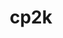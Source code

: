 ---
title: "cp2k"
layout: cache
categories: [package, develop]
meta: {"versions": ["2024.1"], "compilers": ["gcc@=11.4.0", "gcc@=9.4.0"], "oss": ["ubuntu20.04", "ubuntu22.04"], "platforms": ["linux"], "targets": ["neoverse_v1", "neoverse_v2", "ppc64le", "x86_64_v3"], "stacks": ["e4s", "e4s-neoverse-v2", "e4s-neoverse_v1", "e4s-power", "root"], "num_specs": 68, "num_specs_by_stack": {"e4s-power": 12, "root": 68, "e4s-neoverse_v1": 18, "e4s-neoverse-v2": 20, "e4s": 18}}
spec_details: [{"hash": "x25gwqzlqgbftnpxe52fhfbqefbsuhad", "compiler": "gcc@=9.4.0", "versions": ["2024.1"], "os": "ubuntu20.04", "platform": "linux", "target": "ppc64le", "variants": ["build_system=cmake", "build_type=Release", "~cosma", "~cuda", "~dlaf", "~elpa", "~enable_regtests", "generator=make", "~ipo", "+libint", "~libvori", "+libxc", "lmax=5", "+mpi", "~mpi_f08", "+openmp", "patches=10f79df", "~pexsi", "~plumed", "~pytorch", "~quip", "~rocm", "~sirius", "smm=libsmm", "~spglib", "~spla"], "stacks": ["e4s-power", "root"], "size": "-", "tarball": "https://binaries.spack.io/develop/build_cache/linux-ubuntu20.04-ppc64le/gcc-9.4.0/cp2k-2024.1/linux-ubuntu20.04-ppc64le-gcc-9.4.0-cp2k-2024.1-x25gwqzlqgbftnpxe52fhfbqefbsuhad.spack"}, {"hash": "zlavm4lkxnx6idw6jqzn754yzrayxz67", "compiler": "gcc@=9.4.0", "versions": ["2024.1"], "os": "ubuntu20.04", "platform": "linux", "target": "ppc64le", "variants": ["build_system=cmake", "build_type=Release", "~cosma", "~cuda", "~dlaf", "~elpa", "~enable_regtests", "generator=make", "~ipo", "+libint", "~libvori", "+libxc", "lmax=5", "+mpi", "~mpi_f08", "+openmp", "patches=10f79df", "~pexsi", "~plumed", "~pytorch", "~quip", "~rocm", "~sirius", "smm=libsmm", "~spglib", "~spla"], "stacks": ["e4s-power", "root"], "size": "-", "tarball": "https://binaries.spack.io/develop/build_cache/linux-ubuntu20.04-ppc64le/gcc-9.4.0/cp2k-2024.1/linux-ubuntu20.04-ppc64le-gcc-9.4.0-cp2k-2024.1-zlavm4lkxnx6idw6jqzn754yzrayxz67.spack"}, {"hash": "ytslx5xdwyxlszqonjrqhut2ppgkl3kq", "compiler": "gcc@=9.4.0", "versions": ["2024.1"], "os": "ubuntu20.04", "platform": "linux", "target": "ppc64le", "variants": ["build_system=cmake", "build_type=Release", "~cosma", "~cuda", "~dlaf", "~elpa", "~enable_regtests", "generator=make", "~ipo", "+libint", "~libvori", "+libxc", "lmax=5", "+mpi", "~mpi_f08", "+openmp", "patches=10f79df", "~pexsi", "~plumed", "~pytorch", "~quip", "~rocm", "~sirius", "smm=libsmm", "~spglib", "~spla"], "stacks": ["e4s-power", "root"], "size": "-", "tarball": "https://binaries.spack.io/develop/build_cache/linux-ubuntu20.04-ppc64le/gcc-9.4.0/cp2k-2024.1/linux-ubuntu20.04-ppc64le-gcc-9.4.0-cp2k-2024.1-ytslx5xdwyxlszqonjrqhut2ppgkl3kq.spack"}, {"hash": "mbx5xvrktpbhos46pgdbnro6tpvclt3h", "compiler": "gcc@=9.4.0", "versions": ["2024.1"], "os": "ubuntu20.04", "platform": "linux", "target": "ppc64le", "variants": ["build_system=cmake", "build_type=Release", "~cosma", "~cuda", "~dlaf", "~elpa", "~enable_regtests", "generator=make", "~ipo", "+libint", "~libvori", "+libxc", "lmax=5", "+mpi", "~mpi_f08", "+openmp", "patches=10f79df", "~pexsi", "~plumed", "~pytorch", "~quip", "~rocm", "~sirius", "smm=libsmm", "~spglib", "~spla"], "stacks": ["e4s-power", "root"], "size": "-", "tarball": "https://binaries.spack.io/develop/build_cache/linux-ubuntu20.04-ppc64le/gcc-9.4.0/cp2k-2024.1/linux-ubuntu20.04-ppc64le-gcc-9.4.0-cp2k-2024.1-mbx5xvrktpbhos46pgdbnro6tpvclt3h.spack"}, {"hash": "2knceexvgeepzwar7fakrq5zwd5jpcqv", "compiler": "gcc@=9.4.0", "versions": ["2024.1"], "os": "ubuntu20.04", "platform": "linux", "target": "ppc64le", "variants": ["build_system=cmake", "build_type=Release", "~cosma", "~cuda", "~dlaf", "~elpa", "~enable_regtests", "generator=make", "~ipo", "+libint", "~libvori", "+libxc", "lmax=5", "+mpi", "~mpi_f08", "+openmp", "patches=10f79df", "~pexsi", "~plumed", "~pytorch", "~quip", "~rocm", "~sirius", "smm=blas", "~spglib", "~spla"], "stacks": ["e4s-power", "root"], "size": "-", "tarball": "https://binaries.spack.io/develop/build_cache/linux-ubuntu20.04-ppc64le/gcc-9.4.0/cp2k-2024.1/linux-ubuntu20.04-ppc64le-gcc-9.4.0-cp2k-2024.1-2knceexvgeepzwar7fakrq5zwd5jpcqv.spack"}, {"hash": "ohmm5ahtzm5pmrmdaohyxc2tpzcuszxj", "compiler": "gcc@=9.4.0", "versions": ["2024.1"], "os": "ubuntu20.04", "platform": "linux", "target": "ppc64le", "variants": ["build_system=cmake", "build_type=Release", "~cosma", "~cuda", "~dlaf", "~elpa", "~enable_regtests", "generator=make", "~ipo", "+libint", "~libvori", "+libxc", "lmax=5", "+mpi", "~mpi_f08", "+openmp", "patches=10f79df", "~pexsi", "~plumed", "~pytorch", "~quip", "~rocm", "~sirius", "smm=libsmm", "~spglib", "~spla"], "stacks": ["e4s-power", "root"], "size": "-", "tarball": "https://binaries.spack.io/develop/build_cache/linux-ubuntu20.04-ppc64le/gcc-9.4.0/cp2k-2024.1/linux-ubuntu20.04-ppc64le-gcc-9.4.0-cp2k-2024.1-ohmm5ahtzm5pmrmdaohyxc2tpzcuszxj.spack"}, {"hash": "wol4g7tamba2va42wvomolja4nhubhca", "compiler": "gcc@=9.4.0", "versions": ["2024.1"], "os": "ubuntu20.04", "platform": "linux", "target": "ppc64le", "variants": ["build_system=cmake", "build_type=Release", "~cosma", "~cuda", "~dlaf", "~elpa", "~enable_regtests", "generator=make", "~ipo", "+libint", "~libvori", "+libxc", "lmax=5", "+mpi", "~mpi_f08", "+openmp", "patches=10f79df", "~pexsi", "~plumed", "~pytorch", "~quip", "~rocm", "~sirius", "smm=libsmm", "~spglib", "~spla"], "stacks": ["e4s-power", "root"], "size": "-", "tarball": "https://binaries.spack.io/develop/build_cache/linux-ubuntu20.04-ppc64le/gcc-9.4.0/cp2k-2024.1/linux-ubuntu20.04-ppc64le-gcc-9.4.0-cp2k-2024.1-wol4g7tamba2va42wvomolja4nhubhca.spack"}, {"hash": "k2ci67axjnjmv23garngz6v2iggv4u5w", "compiler": "gcc@=9.4.0", "versions": ["2024.1"], "os": "ubuntu20.04", "platform": "linux", "target": "ppc64le", "variants": ["build_system=cmake", "build_type=Release", "~cosma", "~cuda", "~dlaf", "~elpa", "~enable_regtests", "generator=make", "~ipo", "+libint", "~libvori", "+libxc", "lmax=5", "+mpi", "~mpi_f08", "+openmp", "patches=10f79df", "~pexsi", "~plumed", "~pytorch", "~quip", "~rocm", "~sirius", "smm=libsmm", "~spglib", "~spla"], "stacks": ["e4s-power", "root"], "size": "-", "tarball": "https://binaries.spack.io/develop/build_cache/linux-ubuntu20.04-ppc64le/gcc-9.4.0/cp2k-2024.1/linux-ubuntu20.04-ppc64le-gcc-9.4.0-cp2k-2024.1-k2ci67axjnjmv23garngz6v2iggv4u5w.spack"}, {"hash": "iysspdeh46z622ihhgc56sc3ci3dow4r", "compiler": "gcc@=9.4.0", "versions": ["2024.1"], "os": "ubuntu20.04", "platform": "linux", "target": "ppc64le", "variants": ["build_system=cmake", "build_type=Release", "~cosma", "~cuda", "~dlaf", "~elpa", "~enable_regtests", "generator=make", "~ipo", "+libint", "~libvori", "+libxc", "lmax=5", "+mpi", "~mpi_f08", "+openmp", "patches=10f79df", "~pexsi", "~plumed", "~pytorch", "~quip", "~rocm", "~sirius", "smm=blas", "~spglib", "~spla"], "stacks": ["e4s-power", "root"], "size": "-", "tarball": "https://binaries.spack.io/develop/build_cache/linux-ubuntu20.04-ppc64le/gcc-9.4.0/cp2k-2024.1/linux-ubuntu20.04-ppc64le-gcc-9.4.0-cp2k-2024.1-iysspdeh46z622ihhgc56sc3ci3dow4r.spack"}, {"hash": "n2xdasapizssq3s52qhxikiguak7yf2y", "compiler": "gcc@=9.4.0", "versions": ["2024.1"], "os": "ubuntu20.04", "platform": "linux", "target": "ppc64le", "variants": ["build_system=cmake", "build_type=Release", "~cosma", "~cuda", "~dlaf", "~elpa", "~enable_regtests", "generator=make", "~ipo", "+libint", "~libvori", "+libxc", "lmax=5", "+mpi", "~mpi_f08", "+openmp", "patches=10f79df", "~pexsi", "~plumed", "~pytorch", "~quip", "~rocm", "~sirius", "smm=libsmm", "~spglib", "~spla"], "stacks": ["e4s-power", "root"], "size": "-", "tarball": "https://binaries.spack.io/develop/build_cache/linux-ubuntu20.04-ppc64le/gcc-9.4.0/cp2k-2024.1/linux-ubuntu20.04-ppc64le-gcc-9.4.0-cp2k-2024.1-n2xdasapizssq3s52qhxikiguak7yf2y.spack"}, {"hash": "srf7ixm7uzxr3qbmawrz3qgz6jpoip5b", "compiler": "gcc@=9.4.0", "versions": ["2024.1"], "os": "ubuntu20.04", "platform": "linux", "target": "ppc64le", "variants": ["build_system=cmake", "build_type=Release", "~cosma", "~cuda", "~dlaf", "~elpa", "~enable_regtests", "generator=make", "~ipo", "+libint", "~libvori", "+libxc", "lmax=5", "+mpi", "~mpi_f08", "+openmp", "patches=10f79df", "~pexsi", "~plumed", "~pytorch", "~quip", "~rocm", "~sirius", "smm=blas", "~spglib", "~spla"], "stacks": ["e4s-power", "root"], "size": "-", "tarball": "https://binaries.spack.io/develop/build_cache/linux-ubuntu20.04-ppc64le/gcc-9.4.0/cp2k-2024.1/linux-ubuntu20.04-ppc64le-gcc-9.4.0-cp2k-2024.1-srf7ixm7uzxr3qbmawrz3qgz6jpoip5b.spack"}, {"hash": "v7w75vleks4mutdp37ywakzcueskjbe7", "compiler": "gcc@=9.4.0", "versions": ["2024.1"], "os": "ubuntu20.04", "platform": "linux", "target": "ppc64le", "variants": ["build_system=cmake", "build_type=Release", "~cosma", "~cuda", "~dlaf", "~elpa", "~enable_regtests", "generator=make", "~ipo", "+libint", "~libvori", "+libxc", "lmax=5", "+mpi", "~mpi_f08", "+openmp", "patches=10f79df", "~pexsi", "~plumed", "~pytorch", "~quip", "~rocm", "~sirius", "smm=libsmm", "~spglib", "~spla"], "stacks": ["e4s-power", "root"], "size": "-", "tarball": "https://binaries.spack.io/develop/build_cache/linux-ubuntu20.04-ppc64le/gcc-9.4.0/cp2k-2024.1/linux-ubuntu20.04-ppc64le-gcc-9.4.0-cp2k-2024.1-v7w75vleks4mutdp37ywakzcueskjbe7.spack"}, {"hash": "mvovswg5s2ce4va5lkcgohf2qmsyutwi", "compiler": "gcc@=11.4.0", "versions": ["2024.1"], "os": "ubuntu22.04", "platform": "linux", "target": "neoverse_v1", "variants": ["build_system=cmake", "build_type=Release", "~cosma", "~cuda", "+dlaf", "~elpa", "~enable_regtests", "generator=make", "~ipo", "+libint", "~libvori", "+libxc", "lmax=5", "+mpi", "~mpi_f08", "+openmp", "patches=10f79df", "~pexsi", "~plumed", "~pytorch", "~quip", "~rocm", "~sirius", "smm=libsmm", "~spglib", "~spla"], "stacks": ["root", "e4s-neoverse_v1"], "size": "-", "tarball": "https://binaries.spack.io/develop/build_cache/linux-ubuntu22.04-neoverse_v1/gcc-11.4.0/cp2k-2024.1/linux-ubuntu22.04-neoverse_v1-gcc-11.4.0-cp2k-2024.1-mvovswg5s2ce4va5lkcgohf2qmsyutwi.spack"}, {"hash": "khc3lpddoxaapfjb2gykonri4xq7vipx", "compiler": "gcc@=11.4.0", "versions": ["2024.1"], "os": "ubuntu22.04", "platform": "linux", "target": "neoverse_v1", "variants": ["build_system=cmake", "build_type=Release", "~cosma", "~cuda", "+dlaf", "~elpa", "~enable_regtests", "generator=make", "~ipo", "+libint", "~libvori", "+libxc", "lmax=5", "+mpi", "~mpi_f08", "+openmp", "patches=10f79df", "~pexsi", "~plumed", "~pytorch", "~quip", "~rocm", "~sirius", "smm=libsmm", "~spglib", "~spla"], "stacks": ["root", "e4s-neoverse_v1"], "size": "-", "tarball": "https://binaries.spack.io/develop/build_cache/linux-ubuntu22.04-neoverse_v1/gcc-11.4.0/cp2k-2024.1/linux-ubuntu22.04-neoverse_v1-gcc-11.4.0-cp2k-2024.1-khc3lpddoxaapfjb2gykonri4xq7vipx.spack"}, {"hash": "fp5g4ihiwzlqjhvefeavc3rcmiftwbpg", "compiler": "gcc@=11.4.0", "versions": ["2024.1"], "os": "ubuntu22.04", "platform": "linux", "target": "neoverse_v1", "variants": ["build_system=cmake", "build_type=Release", "~cosma", "~cuda", "+dlaf", "~elpa", "~enable_regtests", "generator=make", "~ipo", "+libint", "~libvori", "+libxc", "lmax=5", "+mpi", "~mpi_f08", "+openmp", "patches=10f79df", "~pexsi", "~plumed", "~pytorch", "~quip", "~rocm", "~sirius", "smm=libsmm", "~spglib", "~spla"], "stacks": ["root", "e4s-neoverse_v1"], "size": "-", "tarball": "https://binaries.spack.io/develop/build_cache/linux-ubuntu22.04-neoverse_v1/gcc-11.4.0/cp2k-2024.1/linux-ubuntu22.04-neoverse_v1-gcc-11.4.0-cp2k-2024.1-fp5g4ihiwzlqjhvefeavc3rcmiftwbpg.spack"}, {"hash": "cqer6ahlljoug3gahporhbidp3mtpn7e", "compiler": "gcc@=11.4.0", "versions": ["2024.1"], "os": "ubuntu22.04", "platform": "linux", "target": "neoverse_v1", "variants": ["build_system=cmake", "build_type=Release", "~cosma", "~cuda", "~dlaf", "~elpa", "~enable_regtests", "generator=make", "~ipo", "+libint", "~libvori", "+libxc", "lmax=5", "+mpi", "~mpi_f08", "+openmp", "patches=10f79df", "~pexsi", "~plumed", "~pytorch", "~quip", "~rocm", "~sirius", "smm=libsmm", "~spglib", "~spla"], "stacks": ["root", "e4s-neoverse_v1"], "size": "-", "tarball": "https://binaries.spack.io/develop/build_cache/linux-ubuntu22.04-neoverse_v1/gcc-11.4.0/cp2k-2024.1/linux-ubuntu22.04-neoverse_v1-gcc-11.4.0-cp2k-2024.1-cqer6ahlljoug3gahporhbidp3mtpn7e.spack"}, {"hash": "uabz62o5tg7aucv6bsqayppalv2rs5rt", "compiler": "gcc@=11.4.0", "versions": ["2024.1"], "os": "ubuntu22.04", "platform": "linux", "target": "neoverse_v1", "variants": ["build_system=cmake", "build_type=Release", "~cosma", "~cuda", "+dlaf", "~elpa", "~enable_regtests", "generator=make", "~ipo", "+libint", "~libvori", "+libxc", "lmax=5", "+mpi", "~mpi_f08", "+openmp", "patches=10f79df", "~pexsi", "~plumed", "~pytorch", "~quip", "~rocm", "~sirius", "smm=libsmm", "~spglib", "~spla"], "stacks": ["root", "e4s-neoverse_v1"], "size": "-", "tarball": "https://binaries.spack.io/develop/build_cache/linux-ubuntu22.04-neoverse_v1/gcc-11.4.0/cp2k-2024.1/linux-ubuntu22.04-neoverse_v1-gcc-11.4.0-cp2k-2024.1-uabz62o5tg7aucv6bsqayppalv2rs5rt.spack"}, {"hash": "256l7aq5j2iqb3uqmbedoyh3uecymruu", "compiler": "gcc@=11.4.0", "versions": ["2024.1"], "os": "ubuntu22.04", "platform": "linux", "target": "neoverse_v1", "variants": ["build_system=cmake", "build_type=Release", "~cosma", "~cuda", "+dlaf", "~elpa", "~enable_regtests", "generator=make", "~ipo", "+libint", "~libvori", "+libxc", "lmax=5", "+mpi", "~mpi_f08", "+openmp", "patches=10f79df", "~pexsi", "~plumed", "~pytorch", "~quip", "~rocm", "~sirius", "smm=libsmm", "~spglib", "~spla"], "stacks": ["root", "e4s-neoverse_v1"], "size": "-", "tarball": "https://binaries.spack.io/develop/build_cache/linux-ubuntu22.04-neoverse_v1/gcc-11.4.0/cp2k-2024.1/linux-ubuntu22.04-neoverse_v1-gcc-11.4.0-cp2k-2024.1-256l7aq5j2iqb3uqmbedoyh3uecymruu.spack"}, {"hash": "k2mgzt5qi2nuwhzqze6rtb2tw5cwjt37", "compiler": "gcc@=11.4.0", "versions": ["2024.1"], "os": "ubuntu22.04", "platform": "linux", "target": "neoverse_v1", "variants": ["build_system=cmake", "build_type=Release", "~cosma", "~cuda", "~dlaf", "~elpa", "~enable_regtests", "generator=make", "~ipo", "+libint", "~libvori", "+libxc", "lmax=5", "+mpi", "~mpi_f08", "+openmp", "patches=10f79df", "~pexsi", "~plumed", "~pytorch", "~quip", "~rocm", "~sirius", "smm=libsmm", "~spglib", "~spla"], "stacks": ["root", "e4s-neoverse_v1"], "size": "-", "tarball": "https://binaries.spack.io/develop/build_cache/linux-ubuntu22.04-neoverse_v1/gcc-11.4.0/cp2k-2024.1/linux-ubuntu22.04-neoverse_v1-gcc-11.4.0-cp2k-2024.1-k2mgzt5qi2nuwhzqze6rtb2tw5cwjt37.spack"}, {"hash": "wmsfxhrc6b4hjto4dar7qwph3agglinu", "compiler": "gcc@=11.4.0", "versions": ["2024.1"], "os": "ubuntu22.04", "platform": "linux", "target": "neoverse_v1", "variants": ["build_system=cmake", "build_type=Release", "~cosma", "~cuda", "+dlaf", "~elpa", "~enable_regtests", "generator=make", "~ipo", "+libint", "~libvori", "+libxc", "lmax=5", "+mpi", "~mpi_f08", "+openmp", "patches=10f79df", "~pexsi", "~plumed", "~pytorch", "~quip", "~rocm", "~sirius", "smm=libsmm", "~spglib", "~spla"], "stacks": ["root", "e4s-neoverse_v1"], "size": "-", "tarball": "https://binaries.spack.io/develop/build_cache/linux-ubuntu22.04-neoverse_v1/gcc-11.4.0/cp2k-2024.1/linux-ubuntu22.04-neoverse_v1-gcc-11.4.0-cp2k-2024.1-wmsfxhrc6b4hjto4dar7qwph3agglinu.spack"}, {"hash": "5445q5zofrb2kkc67fcsi3iuvx76ypn5", "compiler": "gcc@=11.4.0", "versions": ["2024.1"], "os": "ubuntu22.04", "platform": "linux", "target": "neoverse_v1", "variants": ["build_system=cmake", "build_type=Release", "~cosma", "~cuda", "+dlaf", "~elpa", "~enable_regtests", "generator=make", "~ipo", "+libint", "~libvori", "+libxc", "lmax=5", "+mpi", "~mpi_f08", "+openmp", "patches=10f79df", "~pexsi", "~plumed", "~pytorch", "~quip", "~rocm", "~sirius", "smm=libsmm", "~spglib", "~spla"], "stacks": ["root", "e4s-neoverse_v1"], "size": "-", "tarball": "https://binaries.spack.io/develop/build_cache/linux-ubuntu22.04-neoverse_v1/gcc-11.4.0/cp2k-2024.1/linux-ubuntu22.04-neoverse_v1-gcc-11.4.0-cp2k-2024.1-5445q5zofrb2kkc67fcsi3iuvx76ypn5.spack"}, {"hash": "tjxlck53lna5qe5neqowh4337ywmblxo", "compiler": "gcc@=11.4.0", "versions": ["2024.1"], "os": "ubuntu22.04", "platform": "linux", "target": "neoverse_v1", "variants": ["build_system=cmake", "build_type=Release", "~cosma", "~cuda", "~dlaf", "~elpa", "~enable_regtests", "generator=make", "~ipo", "+libint", "~libvori", "+libxc", "lmax=5", "+mpi", "~mpi_f08", "+openmp", "patches=10f79df", "~pexsi", "~plumed", "~pytorch", "~quip", "~rocm", "~sirius", "smm=libsmm", "~spglib", "~spla"], "stacks": ["root", "e4s-neoverse_v1"], "size": "-", "tarball": "https://binaries.spack.io/develop/build_cache/linux-ubuntu22.04-neoverse_v1/gcc-11.4.0/cp2k-2024.1/linux-ubuntu22.04-neoverse_v1-gcc-11.4.0-cp2k-2024.1-tjxlck53lna5qe5neqowh4337ywmblxo.spack"}, {"hash": "5us2iu5jtu2vq6vnmit2ac6k3j4rf6wy", "compiler": "gcc@=11.4.0", "versions": ["2024.1"], "os": "ubuntu22.04", "platform": "linux", "target": "neoverse_v1", "variants": ["build_system=cmake", "build_type=Release", "~cosma", "~cuda", "~dlaf", "~elpa", "~enable_regtests", "generator=make", "~ipo", "+libint", "~libvori", "+libxc", "lmax=5", "+mpi", "~mpi_f08", "+openmp", "patches=10f79df", "~pexsi", "~plumed", "~pytorch", "~quip", "~rocm", "~sirius", "smm=libsmm", "~spglib", "~spla"], "stacks": ["root", "e4s-neoverse_v1"], "size": "-", "tarball": "https://binaries.spack.io/develop/build_cache/linux-ubuntu22.04-neoverse_v1/gcc-11.4.0/cp2k-2024.1/linux-ubuntu22.04-neoverse_v1-gcc-11.4.0-cp2k-2024.1-5us2iu5jtu2vq6vnmit2ac6k3j4rf6wy.spack"}, {"hash": "ua7vfakvxw3cowenvwqlvg7ywtxw4ojj", "compiler": "gcc@=11.4.0", "versions": ["2024.1"], "os": "ubuntu22.04", "platform": "linux", "target": "neoverse_v1", "variants": ["build_system=cmake", "build_type=Release", "~cosma", "~cuda", "~dlaf", "~elpa", "~enable_regtests", "generator=make", "~ipo", "+libint", "~libvori", "+libxc", "lmax=5", "+mpi", "~mpi_f08", "+openmp", "patches=10f79df", "~pexsi", "~plumed", "~pytorch", "~quip", "~rocm", "~sirius", "smm=libsmm", "~spglib", "~spla"], "stacks": ["root", "e4s-neoverse_v1"], "size": "-", "tarball": "https://binaries.spack.io/develop/build_cache/linux-ubuntu22.04-neoverse_v1/gcc-11.4.0/cp2k-2024.1/linux-ubuntu22.04-neoverse_v1-gcc-11.4.0-cp2k-2024.1-ua7vfakvxw3cowenvwqlvg7ywtxw4ojj.spack"}, {"hash": "b3pafi4lejcq6v5ayyo4o22r3ovtv5p4", "compiler": "gcc@=11.4.0", "versions": ["2024.1"], "os": "ubuntu22.04", "platform": "linux", "target": "neoverse_v1", "variants": ["build_system=cmake", "build_type=Release", "~cosma", "~cuda", "~dlaf", "~elpa", "~enable_regtests", "generator=make", "~ipo", "+libint", "~libvori", "+libxc", "lmax=5", "+mpi", "~mpi_f08", "+openmp", "patches=10f79df", "~pexsi", "~plumed", "~pytorch", "~quip", "~rocm", "~sirius", "smm=libsmm", "~spglib", "~spla"], "stacks": ["root", "e4s-neoverse_v1"], "size": "-", "tarball": "https://binaries.spack.io/develop/build_cache/linux-ubuntu22.04-neoverse_v1/gcc-11.4.0/cp2k-2024.1/linux-ubuntu22.04-neoverse_v1-gcc-11.4.0-cp2k-2024.1-b3pafi4lejcq6v5ayyo4o22r3ovtv5p4.spack"}, {"hash": "boipjct5x23qomsg562xojlifdxcuuwq", "compiler": "gcc@=11.4.0", "versions": ["2024.1"], "os": "ubuntu22.04", "platform": "linux", "target": "neoverse_v1", "variants": ["build_system=cmake", "build_type=Release", "~cosma", "~cuda", "+dlaf", "~elpa", "~enable_regtests", "generator=make", "~ipo", "+libint", "~libvori", "+libxc", "lmax=5", "+mpi", "~mpi_f08", "+openmp", "patches=10f79df", "~pexsi", "~plumed", "~pytorch", "~quip", "~rocm", "~sirius", "smm=libsmm", "~spglib", "~spla"], "stacks": ["root", "e4s-neoverse_v1"], "size": "-", "tarball": "https://binaries.spack.io/develop/build_cache/linux-ubuntu22.04-neoverse_v1/gcc-11.4.0/cp2k-2024.1/linux-ubuntu22.04-neoverse_v1-gcc-11.4.0-cp2k-2024.1-boipjct5x23qomsg562xojlifdxcuuwq.spack"}, {"hash": "72glh5rpfqo5rynxrp2mwc4rum5ihftn", "compiler": "gcc@=11.4.0", "versions": ["2024.1"], "os": "ubuntu22.04", "platform": "linux", "target": "neoverse_v1", "variants": ["build_system=cmake", "build_type=Release", "~cosma", "~cuda", "+dlaf", "~elpa", "~enable_regtests", "generator=make", "~ipo", "+libint", "~libvori", "+libxc", "lmax=5", "+mpi", "~mpi_f08", "+openmp", "patches=10f79df", "~pexsi", "~plumed", "~pytorch", "~quip", "~rocm", "~sirius", "smm=libsmm", "~spglib", "~spla"], "stacks": ["root", "e4s-neoverse_v1"], "size": "-", "tarball": "https://binaries.spack.io/develop/build_cache/linux-ubuntu22.04-neoverse_v1/gcc-11.4.0/cp2k-2024.1/linux-ubuntu22.04-neoverse_v1-gcc-11.4.0-cp2k-2024.1-72glh5rpfqo5rynxrp2mwc4rum5ihftn.spack"}, {"hash": "acosg3k7fn3emxubudsrgarw265pwd7q", "compiler": "gcc@=11.4.0", "versions": ["2024.1"], "os": "ubuntu22.04", "platform": "linux", "target": "neoverse_v1", "variants": ["build_system=cmake", "build_type=Release", "~cosma", "~cuda", "~dlaf", "~elpa", "~enable_regtests", "generator=make", "~ipo", "+libint", "~libvori", "+libxc", "lmax=5", "+mpi", "~mpi_f08", "+openmp", "patches=10f79df", "~pexsi", "~plumed", "~pytorch", "~quip", "~rocm", "~sirius", "smm=libsmm", "~spglib", "~spla"], "stacks": ["root", "e4s-neoverse_v1"], "size": "-", "tarball": "https://binaries.spack.io/develop/build_cache/linux-ubuntu22.04-neoverse_v1/gcc-11.4.0/cp2k-2024.1/linux-ubuntu22.04-neoverse_v1-gcc-11.4.0-cp2k-2024.1-acosg3k7fn3emxubudsrgarw265pwd7q.spack"}, {"hash": "bp2vdkgbedkjyw7ux3wfgtucjmr2uvy4", "compiler": "gcc@=11.4.0", "versions": ["2024.1"], "os": "ubuntu22.04", "platform": "linux", "target": "neoverse_v1", "variants": ["build_system=cmake", "build_type=Release", "~cosma", "~cuda", "~dlaf", "~elpa", "~enable_regtests", "generator=make", "~ipo", "+libint", "~libvori", "+libxc", "lmax=5", "+mpi", "~mpi_f08", "+openmp", "patches=10f79df", "~pexsi", "~plumed", "~pytorch", "~quip", "~rocm", "~sirius", "smm=libsmm", "~spglib", "~spla"], "stacks": ["root", "e4s-neoverse_v1"], "size": "-", "tarball": "https://binaries.spack.io/develop/build_cache/linux-ubuntu22.04-neoverse_v1/gcc-11.4.0/cp2k-2024.1/linux-ubuntu22.04-neoverse_v1-gcc-11.4.0-cp2k-2024.1-bp2vdkgbedkjyw7ux3wfgtucjmr2uvy4.spack"}, {"hash": "fncylcf3upofjauyvmpmosdjpmjnghwy", "compiler": "gcc@=11.4.0", "versions": ["2024.1"], "os": "ubuntu22.04", "platform": "linux", "target": "neoverse_v1", "variants": ["build_system=cmake", "build_type=Release", "~cosma", "~cuda", "+dlaf", "~elpa", "~enable_regtests", "generator=make", "~ipo", "+libint", "~libvori", "+libxc", "lmax=5", "+mpi", "~mpi_f08", "+openmp", "patches=10f79df", "~pexsi", "~plumed", "~pytorch", "~quip", "~rocm", "~sirius", "smm=libsmm", "~spglib", "~spla"], "stacks": ["root", "e4s-neoverse_v1"], "size": "-", "tarball": "https://binaries.spack.io/develop/build_cache/linux-ubuntu22.04-neoverse_v1/gcc-11.4.0/cp2k-2024.1/linux-ubuntu22.04-neoverse_v1-gcc-11.4.0-cp2k-2024.1-fncylcf3upofjauyvmpmosdjpmjnghwy.spack"}, {"hash": "leihc63gkdweeoevm7ztgagbif4pifkq", "compiler": "gcc@=11.4.0", "versions": ["2024.1"], "os": "ubuntu22.04", "platform": "linux", "target": "neoverse_v2", "variants": ["build_system=cmake", "build_type=Release", "~cosma", "~cuda", "+dlaf", "~elpa", "~enable_regtests", "generator=make", "~ipo", "+libint", "~libvori", "+libxc", "lmax=5", "+mpi", "~mpi_f08", "+openmp", "patches=10f79df", "~pexsi", "~plumed", "~pytorch", "~quip", "~rocm", "~sirius", "smm=libsmm", "~spglib", "~spla"], "stacks": ["e4s-neoverse-v2", "root"], "size": "-", "tarball": "https://binaries.spack.io/develop/build_cache/linux-ubuntu22.04-neoverse_v2/gcc-11.4.0/cp2k-2024.1/linux-ubuntu22.04-neoverse_v2-gcc-11.4.0-cp2k-2024.1-leihc63gkdweeoevm7ztgagbif4pifkq.spack"}, {"hash": "735mqlpicj6jffmqupsafjqf2gs4zdux", "compiler": "gcc@=11.4.0", "versions": ["2024.1"], "os": "ubuntu22.04", "platform": "linux", "target": "neoverse_v2", "variants": ["build_system=cmake", "build_type=Release", "~cosma", "~cuda", "~dlaf", "~elpa", "~enable_regtests", "generator=make", "~ipo", "+libint", "~libvori", "+libxc", "lmax=5", "+mpi", "~mpi_f08", "+openmp", "patches=10f79df", "~pexsi", "~plumed", "~pytorch", "~quip", "~rocm", "~sirius", "smm=libsmm", "~spglib", "~spla"], "stacks": ["e4s-neoverse-v2", "root"], "size": "-", "tarball": "https://binaries.spack.io/develop/build_cache/linux-ubuntu22.04-neoverse_v2/gcc-11.4.0/cp2k-2024.1/linux-ubuntu22.04-neoverse_v2-gcc-11.4.0-cp2k-2024.1-735mqlpicj6jffmqupsafjqf2gs4zdux.spack"}, {"hash": "az6yxlzdq6ldy6cjfcrznk7p4bbq7vll", "compiler": "gcc@=11.4.0", "versions": ["2024.1"], "os": "ubuntu22.04", "platform": "linux", "target": "neoverse_v2", "variants": ["build_system=cmake", "build_type=Release", "~cosma", "~cuda", "~dlaf", "~elpa", "~enable_regtests", "generator=make", "~ipo", "+libint", "~libvori", "+libxc", "lmax=5", "+mpi", "~mpi_f08", "+openmp", "patches=10f79df", "~pexsi", "~plumed", "~pytorch", "~quip", "~rocm", "~sirius", "smm=libsmm", "~spglib", "~spla"], "stacks": ["e4s-neoverse-v2", "root"], "size": "-", "tarball": "https://binaries.spack.io/develop/build_cache/linux-ubuntu22.04-neoverse_v2/gcc-11.4.0/cp2k-2024.1/linux-ubuntu22.04-neoverse_v2-gcc-11.4.0-cp2k-2024.1-az6yxlzdq6ldy6cjfcrznk7p4bbq7vll.spack"}, {"hash": "cl7joivzniabbeqfpb6p6x4hjznc434t", "compiler": "gcc@=11.4.0", "versions": ["2024.1"], "os": "ubuntu22.04", "platform": "linux", "target": "neoverse_v2", "variants": ["build_system=cmake", "build_type=Release", "~cosma", "~cuda", "+dlaf", "~elpa", "~enable_regtests", "generator=make", "~ipo", "+libint", "~libvori", "+libxc", "lmax=5", "+mpi", "~mpi_f08", "+openmp", "patches=10f79df", "~pexsi", "~plumed", "~pytorch", "~quip", "~rocm", "~sirius", "smm=libsmm", "~spglib", "~spla"], "stacks": ["e4s-neoverse-v2", "root"], "size": "-", "tarball": "https://binaries.spack.io/develop/build_cache/linux-ubuntu22.04-neoverse_v2/gcc-11.4.0/cp2k-2024.1/linux-ubuntu22.04-neoverse_v2-gcc-11.4.0-cp2k-2024.1-cl7joivzniabbeqfpb6p6x4hjznc434t.spack"}, {"hash": "itmkfih7jbbqniknscxq55nzl67ldbwe", "compiler": "gcc@=11.4.0", "versions": ["2024.1"], "os": "ubuntu22.04", "platform": "linux", "target": "neoverse_v2", "variants": ["build_system=cmake", "build_type=Release", "~cosma", "~cuda", "+dlaf", "~elpa", "~enable_regtests", "generator=make", "~ipo", "+libint", "~libvori", "+libxc", "lmax=5", "+mpi", "~mpi_f08", "+openmp", "patches=10f79df", "~pexsi", "~plumed", "~pytorch", "~quip", "~rocm", "~sirius", "smm=libsmm", "~spglib", "~spla"], "stacks": ["e4s-neoverse-v2", "root"], "size": "-", "tarball": "https://binaries.spack.io/develop/build_cache/linux-ubuntu22.04-neoverse_v2/gcc-11.4.0/cp2k-2024.1/linux-ubuntu22.04-neoverse_v2-gcc-11.4.0-cp2k-2024.1-itmkfih7jbbqniknscxq55nzl67ldbwe.spack"}, {"hash": "cxfiash5luc6efaotkdx5ph6ff5aenqi", "compiler": "gcc@=11.4.0", "versions": ["2024.1"], "os": "ubuntu22.04", "platform": "linux", "target": "neoverse_v2", "variants": ["build_system=cmake", "build_type=Release", "~cosma", "~cuda", "+dlaf", "~elpa", "~enable_regtests", "generator=make", "~ipo", "+libint", "~libvori", "+libxc", "lmax=5", "+mpi", "~mpi_f08", "+openmp", "patches=10f79df", "~pexsi", "~plumed", "~pytorch", "~quip", "~rocm", "~sirius", "smm=libsmm", "~spglib", "~spla"], "stacks": ["e4s-neoverse-v2", "root"], "size": "-", "tarball": "https://binaries.spack.io/develop/build_cache/linux-ubuntu22.04-neoverse_v2/gcc-11.4.0/cp2k-2024.1/linux-ubuntu22.04-neoverse_v2-gcc-11.4.0-cp2k-2024.1-cxfiash5luc6efaotkdx5ph6ff5aenqi.spack"}, {"hash": "l3brqsnad3mjlmoxoxcqjqxcwyyqqmss", "compiler": "gcc@=11.4.0", "versions": ["2024.1"], "os": "ubuntu22.04", "platform": "linux", "target": "neoverse_v2", "variants": ["build_system=cmake", "build_type=Release", "~cosma", "~cuda", "~dlaf", "~elpa", "~enable_regtests", "generator=make", "~ipo", "+libint", "~libvori", "+libxc", "lmax=5", "+mpi", "~mpi_f08", "+openmp", "patches=10f79df", "~pexsi", "~plumed", "~pytorch", "~quip", "~rocm", "~sirius", "smm=libsmm", "~spglib", "~spla"], "stacks": ["e4s-neoverse-v2", "root"], "size": "-", "tarball": "https://binaries.spack.io/develop/build_cache/linux-ubuntu22.04-neoverse_v2/gcc-11.4.0/cp2k-2024.1/linux-ubuntu22.04-neoverse_v2-gcc-11.4.0-cp2k-2024.1-l3brqsnad3mjlmoxoxcqjqxcwyyqqmss.spack"}, {"hash": "l4swxccloodw2izrybrpippjohxzrwep", "compiler": "gcc@=11.4.0", "versions": ["2024.1"], "os": "ubuntu22.04", "platform": "linux", "target": "neoverse_v2", "variants": ["build_system=cmake", "build_type=Release", "~cosma", "~cuda", "~dlaf", "~elpa", "~enable_regtests", "generator=make", "~ipo", "+libint", "~libvori", "+libxc", "lmax=5", "+mpi", "~mpi_f08", "+openmp", "patches=10f79df", "~pexsi", "~plumed", "~pytorch", "~quip", "~rocm", "~sirius", "smm=libsmm", "~spglib", "~spla"], "stacks": ["e4s-neoverse-v2", "root"], "size": "-", "tarball": "https://binaries.spack.io/develop/build_cache/linux-ubuntu22.04-neoverse_v2/gcc-11.4.0/cp2k-2024.1/linux-ubuntu22.04-neoverse_v2-gcc-11.4.0-cp2k-2024.1-l4swxccloodw2izrybrpippjohxzrwep.spack"}, {"hash": "fbhhnw47n7nge4aecw3qth3hf2dvrpcx", "compiler": "gcc@=11.4.0", "versions": ["2024.1"], "os": "ubuntu22.04", "platform": "linux", "target": "neoverse_v2", "variants": ["build_system=cmake", "build_type=Release", "~cosma", "~cuda", "+dlaf", "~elpa", "~enable_regtests", "generator=make", "~ipo", "+libint", "~libvori", "+libxc", "lmax=5", "+mpi", "~mpi_f08", "+openmp", "patches=10f79df", "~pexsi", "~plumed", "~pytorch", "~quip", "~rocm", "~sirius", "smm=libsmm", "~spglib", "~spla"], "stacks": ["e4s-neoverse-v2", "root"], "size": "-", "tarball": "https://binaries.spack.io/develop/build_cache/linux-ubuntu22.04-neoverse_v2/gcc-11.4.0/cp2k-2024.1/linux-ubuntu22.04-neoverse_v2-gcc-11.4.0-cp2k-2024.1-fbhhnw47n7nge4aecw3qth3hf2dvrpcx.spack"}, {"hash": "bojroiu3flyr565wmxaxxvalwjpmbfrc", "compiler": "gcc@=11.4.0", "versions": ["2024.1"], "os": "ubuntu22.04", "platform": "linux", "target": "neoverse_v2", "variants": ["build_system=cmake", "build_type=Release", "~cosma", "~cuda", "+dlaf", "~elpa", "~enable_regtests", "generator=make", "~ipo", "+libint", "~libvori", "+libxc", "lmax=5", "+mpi", "~mpi_f08", "+openmp", "patches=10f79df", "~pexsi", "~plumed", "~pytorch", "~quip", "~rocm", "~sirius", "smm=libsmm", "~spglib", "~spla"], "stacks": ["e4s-neoverse-v2", "root"], "size": "-", "tarball": "https://binaries.spack.io/develop/build_cache/linux-ubuntu22.04-neoverse_v2/gcc-11.4.0/cp2k-2024.1/linux-ubuntu22.04-neoverse_v2-gcc-11.4.0-cp2k-2024.1-bojroiu3flyr565wmxaxxvalwjpmbfrc.spack"}, {"hash": "nej3panxjkwolfbjnp3tijaeszdefo3f", "compiler": "gcc@=11.4.0", "versions": ["2024.1"], "os": "ubuntu22.04", "platform": "linux", "target": "neoverse_v2", "variants": ["build_system=cmake", "build_type=Release", "~cosma", "~cuda", "+dlaf", "~elpa", "~enable_regtests", "generator=make", "~ipo", "+libint", "~libvori", "+libxc", "lmax=5", "+mpi", "~mpi_f08", "+openmp", "patches=10f79df", "~pexsi", "~plumed", "~pytorch", "~quip", "~rocm", "~sirius", "smm=libsmm", "~spglib", "~spla"], "stacks": ["e4s-neoverse-v2", "root"], "size": "-", "tarball": "https://binaries.spack.io/develop/build_cache/linux-ubuntu22.04-neoverse_v2/gcc-11.4.0/cp2k-2024.1/linux-ubuntu22.04-neoverse_v2-gcc-11.4.0-cp2k-2024.1-nej3panxjkwolfbjnp3tijaeszdefo3f.spack"}, {"hash": "vzfs5ngyfiiuwjootjzob5qaiodgotlf", "compiler": "gcc@=11.4.0", "versions": ["2024.1"], "os": "ubuntu22.04", "platform": "linux", "target": "neoverse_v2", "variants": ["build_system=cmake", "build_type=Release", "~cosma", "~cuda", "+dlaf", "~elpa", "~enable_regtests", "generator=make", "~ipo", "+libint", "~libvori", "+libxc", "lmax=5", "+mpi", "~mpi_f08", "+openmp", "patches=10f79df", "~pexsi", "~plumed", "~pytorch", "~quip", "~rocm", "~sirius", "smm=libsmm", "~spglib", "~spla"], "stacks": ["e4s-neoverse-v2", "root"], "size": "-", "tarball": "https://binaries.spack.io/develop/build_cache/linux-ubuntu22.04-neoverse_v2/gcc-11.4.0/cp2k-2024.1/linux-ubuntu22.04-neoverse_v2-gcc-11.4.0-cp2k-2024.1-vzfs5ngyfiiuwjootjzob5qaiodgotlf.spack"}, {"hash": "vrq5i4bp3ryx7smuhepc5tmmnvokrnyu", "compiler": "gcc@=11.4.0", "versions": ["2024.1"], "os": "ubuntu22.04", "platform": "linux", "target": "neoverse_v2", "variants": ["build_system=cmake", "build_type=Release", "~cosma", "~cuda", "+dlaf", "~elpa", "~enable_regtests", "generator=make", "~ipo", "+libint", "~libvori", "+libxc", "lmax=5", "+mpi", "~mpi_f08", "+openmp", "patches=10f79df", "~pexsi", "~plumed", "~pytorch", "~quip", "~rocm", "~sirius", "smm=libsmm", "~spglib", "~spla"], "stacks": ["e4s-neoverse-v2", "root"], "size": "-", "tarball": "https://binaries.spack.io/develop/build_cache/linux-ubuntu22.04-neoverse_v2/gcc-11.4.0/cp2k-2024.1/linux-ubuntu22.04-neoverse_v2-gcc-11.4.0-cp2k-2024.1-vrq5i4bp3ryx7smuhepc5tmmnvokrnyu.spack"}, {"hash": "wq52itm4x5jhcet7eiqsdaiu6egizwqe", "compiler": "gcc@=11.4.0", "versions": ["2024.1"], "os": "ubuntu22.04", "platform": "linux", "target": "neoverse_v2", "variants": ["build_system=cmake", "build_type=Release", "~cosma", "~cuda", "~dlaf", "~elpa", "~enable_regtests", "generator=make", "~ipo", "+libint", "~libvori", "+libxc", "lmax=5", "+mpi", "~mpi_f08", "+openmp", "patches=10f79df", "~pexsi", "~plumed", "~pytorch", "~quip", "~rocm", "~sirius", "smm=libsmm", "~spglib", "~spla"], "stacks": ["e4s-neoverse-v2", "root"], "size": "-", "tarball": "https://binaries.spack.io/develop/build_cache/linux-ubuntu22.04-neoverse_v2/gcc-11.4.0/cp2k-2024.1/linux-ubuntu22.04-neoverse_v2-gcc-11.4.0-cp2k-2024.1-wq52itm4x5jhcet7eiqsdaiu6egizwqe.spack"}, {"hash": "l5mx4c4p2hh6b3qeqx46cxc2rl4jmhph", "compiler": "gcc@=11.4.0", "versions": ["2024.1"], "os": "ubuntu22.04", "platform": "linux", "target": "neoverse_v2", "variants": ["build_system=cmake", "build_type=Release", "~cosma", "~cuda", "~dlaf", "~elpa", "~enable_regtests", "generator=make", "~ipo", "+libint", "~libvori", "+libxc", "lmax=5", "+mpi", "~mpi_f08", "+openmp", "patches=10f79df", "~pexsi", "~plumed", "~pytorch", "~quip", "~rocm", "~sirius", "smm=libsmm", "~spglib", "~spla"], "stacks": ["e4s-neoverse-v2", "root"], "size": "-", "tarball": "https://binaries.spack.io/develop/build_cache/linux-ubuntu22.04-neoverse_v2/gcc-11.4.0/cp2k-2024.1/linux-ubuntu22.04-neoverse_v2-gcc-11.4.0-cp2k-2024.1-l5mx4c4p2hh6b3qeqx46cxc2rl4jmhph.spack"}, {"hash": "yfyslwusorlglaucsen4yb4v2azeff7n", "compiler": "gcc@=11.4.0", "versions": ["2024.1"], "os": "ubuntu22.04", "platform": "linux", "target": "neoverse_v2", "variants": ["build_system=cmake", "build_type=Release", "~cosma", "~cuda", "~dlaf", "~elpa", "~enable_regtests", "generator=make", "~ipo", "+libint", "~libvori", "+libxc", "lmax=5", "+mpi", "~mpi_f08", "+openmp", "patches=10f79df", "~pexsi", "~plumed", "~pytorch", "~quip", "~rocm", "~sirius", "smm=libsmm", "~spglib", "~spla"], "stacks": ["e4s-neoverse-v2", "root"], "size": "-", "tarball": "https://binaries.spack.io/develop/build_cache/linux-ubuntu22.04-neoverse_v2/gcc-11.4.0/cp2k-2024.1/linux-ubuntu22.04-neoverse_v2-gcc-11.4.0-cp2k-2024.1-yfyslwusorlglaucsen4yb4v2azeff7n.spack"}, {"hash": "zx3ras7wgm42zsatr7rhfgb4xtqoh3aw", "compiler": "gcc@=11.4.0", "versions": ["2024.1"], "os": "ubuntu22.04", "platform": "linux", "target": "neoverse_v2", "variants": ["build_system=cmake", "build_type=Release", "~cosma", "~cuda", "+dlaf", "~elpa", "~enable_regtests", "generator=make", "~ipo", "+libint", "~libvori", "+libxc", "lmax=5", "+mpi", "~mpi_f08", "+openmp", "patches=10f79df", "~pexsi", "~plumed", "~pytorch", "~quip", "~rocm", "~sirius", "smm=libsmm", "~spglib", "~spla"], "stacks": ["e4s-neoverse-v2", "root"], "size": "-", "tarball": "https://binaries.spack.io/develop/build_cache/linux-ubuntu22.04-neoverse_v2/gcc-11.4.0/cp2k-2024.1/linux-ubuntu22.04-neoverse_v2-gcc-11.4.0-cp2k-2024.1-zx3ras7wgm42zsatr7rhfgb4xtqoh3aw.spack"}, {"hash": "sk6ccjztfetuf24aoeqah5eh5a2k7jmn", "compiler": "gcc@=11.4.0", "versions": ["2024.1"], "os": "ubuntu22.04", "platform": "linux", "target": "neoverse_v2", "variants": ["build_system=cmake", "build_type=Release", "~cosma", "~cuda", "~dlaf", "~elpa", "~enable_regtests", "generator=make", "~ipo", "+libint", "~libvori", "+libxc", "lmax=5", "+mpi", "~mpi_f08", "+openmp", "patches=10f79df", "~pexsi", "~plumed", "~pytorch", "~quip", "~rocm", "~sirius", "smm=libsmm", "~spglib", "~spla"], "stacks": ["e4s-neoverse-v2", "root"], "size": "-", "tarball": "https://binaries.spack.io/develop/build_cache/linux-ubuntu22.04-neoverse_v2/gcc-11.4.0/cp2k-2024.1/linux-ubuntu22.04-neoverse_v2-gcc-11.4.0-cp2k-2024.1-sk6ccjztfetuf24aoeqah5eh5a2k7jmn.spack"}, {"hash": "znp4f52nyvetzkqlkgy57dam4zhpqnei", "compiler": "gcc@=11.4.0", "versions": ["2024.1"], "os": "ubuntu22.04", "platform": "linux", "target": "neoverse_v2", "variants": ["build_system=cmake", "build_type=Release", "~cosma", "~cuda", "~dlaf", "~elpa", "~enable_regtests", "generator=make", "~ipo", "+libint", "~libvori", "+libxc", "lmax=5", "+mpi", "~mpi_f08", "+openmp", "patches=10f79df", "~pexsi", "~plumed", "~pytorch", "~quip", "~rocm", "~sirius", "smm=libsmm", "~spglib", "~spla"], "stacks": ["e4s-neoverse-v2", "root"], "size": "-", "tarball": "https://binaries.spack.io/develop/build_cache/linux-ubuntu22.04-neoverse_v2/gcc-11.4.0/cp2k-2024.1/linux-ubuntu22.04-neoverse_v2-gcc-11.4.0-cp2k-2024.1-znp4f52nyvetzkqlkgy57dam4zhpqnei.spack"}, {"hash": "udbnxiasww7nw2slhlnpz7vvltb2evvp", "compiler": "gcc@=11.4.0", "versions": ["2024.1"], "os": "ubuntu22.04", "platform": "linux", "target": "neoverse_v2", "variants": ["build_system=cmake", "build_type=Release", "~cosma", "~cuda", "+dlaf", "~elpa", "~enable_regtests", "generator=make", "~ipo", "+libint", "~libvori", "+libxc", "lmax=5", "+mpi", "~mpi_f08", "+openmp", "patches=10f79df", "~pexsi", "~plumed", "~pytorch", "~quip", "~rocm", "~sirius", "smm=libsmm", "~spglib", "~spla"], "stacks": ["e4s-neoverse-v2", "root"], "size": "-", "tarball": "https://binaries.spack.io/develop/build_cache/linux-ubuntu22.04-neoverse_v2/gcc-11.4.0/cp2k-2024.1/linux-ubuntu22.04-neoverse_v2-gcc-11.4.0-cp2k-2024.1-udbnxiasww7nw2slhlnpz7vvltb2evvp.spack"}, {"hash": "3sqwlwflrkiyh4k453kl56egzt3nivll", "compiler": "gcc@=11.4.0", "versions": ["2024.1"], "os": "ubuntu22.04", "platform": "linux", "target": "x86_64_v3", "variants": ["build_system=cmake", "build_type=Release", "~cosma", "~cuda", "~dlaf", "~elpa", "~enable_regtests", "generator=make", "~ipo", "+libint", "~libvori", "+libxc", "lmax=5", "+mpi", "~mpi_f08", "+openmp", "patches=10f79df", "~pexsi", "~plumed", "~pytorch", "~quip", "~rocm", "~sirius", "smm=libxsmm", "~spglib", "~spla"], "stacks": ["e4s", "root"], "size": "-", "tarball": "https://binaries.spack.io/develop/build_cache/linux-ubuntu22.04-x86_64_v3/gcc-11.4.0/cp2k-2024.1/linux-ubuntu22.04-x86_64_v3-gcc-11.4.0-cp2k-2024.1-3sqwlwflrkiyh4k453kl56egzt3nivll.spack"}, {"hash": "yjfnt6zolfm6qygfyvefsglknqloisls", "compiler": "gcc@=11.4.0", "versions": ["2024.1"], "os": "ubuntu22.04", "platform": "linux", "target": "x86_64_v3", "variants": ["build_system=cmake", "build_type=Release", "~cosma", "~cuda", "+dlaf", "~elpa", "~enable_regtests", "generator=make", "~ipo", "+libint", "~libvori", "+libxc", "lmax=5", "+mpi", "~mpi_f08", "+openmp", "patches=10f79df", "~pexsi", "~plumed", "~pytorch", "~quip", "~rocm", "~sirius", "smm=libxsmm", "~spglib", "~spla"], "stacks": ["e4s", "root"], "size": "-", "tarball": "https://binaries.spack.io/develop/build_cache/linux-ubuntu22.04-x86_64_v3/gcc-11.4.0/cp2k-2024.1/linux-ubuntu22.04-x86_64_v3-gcc-11.4.0-cp2k-2024.1-yjfnt6zolfm6qygfyvefsglknqloisls.spack"}, {"hash": "bs4zt5wqrnuhs4267glijqb5yk3kunev", "compiler": "gcc@=11.4.0", "versions": ["2024.1"], "os": "ubuntu22.04", "platform": "linux", "target": "x86_64_v3", "variants": ["build_system=cmake", "build_type=Release", "~cosma", "~cuda", "+dlaf", "~elpa", "~enable_regtests", "generator=make", "~ipo", "+libint", "~libvori", "+libxc", "lmax=5", "+mpi", "~mpi_f08", "+openmp", "patches=10f79df", "~pexsi", "~plumed", "~pytorch", "~quip", "~rocm", "~sirius", "smm=libxsmm", "~spglib", "~spla"], "stacks": ["e4s", "root"], "size": "-", "tarball": "https://binaries.spack.io/develop/build_cache/linux-ubuntu22.04-x86_64_v3/gcc-11.4.0/cp2k-2024.1/linux-ubuntu22.04-x86_64_v3-gcc-11.4.0-cp2k-2024.1-bs4zt5wqrnuhs4267glijqb5yk3kunev.spack"}, {"hash": "5dpa4l2wct7zgpealp6tojznlrtvicpw", "compiler": "gcc@=11.4.0", "versions": ["2024.1"], "os": "ubuntu22.04", "platform": "linux", "target": "x86_64_v3", "variants": ["build_system=cmake", "build_type=Release", "~cosma", "~cuda", "~dlaf", "~elpa", "~enable_regtests", "generator=make", "~ipo", "+libint", "~libvori", "+libxc", "lmax=5", "+mpi", "~mpi_f08", "+openmp", "patches=10f79df", "~pexsi", "~plumed", "~pytorch", "~quip", "~rocm", "~sirius", "smm=libxsmm", "~spglib", "~spla"], "stacks": ["e4s", "root"], "size": "-", "tarball": "https://binaries.spack.io/develop/build_cache/linux-ubuntu22.04-x86_64_v3/gcc-11.4.0/cp2k-2024.1/linux-ubuntu22.04-x86_64_v3-gcc-11.4.0-cp2k-2024.1-5dpa4l2wct7zgpealp6tojznlrtvicpw.spack"}, {"hash": "6mshdfzkogdb5qkr2yvrsuj7s7rthern", "compiler": "gcc@=11.4.0", "versions": ["2024.1"], "os": "ubuntu22.04", "platform": "linux", "target": "x86_64_v3", "variants": ["build_system=cmake", "build_type=Release", "~cosma", "~cuda", "~dlaf", "~elpa", "~enable_regtests", "generator=make", "~ipo", "+libint", "~libvori", "+libxc", "lmax=5", "+mpi", "~mpi_f08", "+openmp", "patches=10f79df", "~pexsi", "~plumed", "~pytorch", "~quip", "~rocm", "~sirius", "smm=libxsmm", "~spglib", "~spla"], "stacks": ["e4s", "root"], "size": "-", "tarball": "https://binaries.spack.io/develop/build_cache/linux-ubuntu22.04-x86_64_v3/gcc-11.4.0/cp2k-2024.1/linux-ubuntu22.04-x86_64_v3-gcc-11.4.0-cp2k-2024.1-6mshdfzkogdb5qkr2yvrsuj7s7rthern.spack"}, {"hash": "sm2ml3su2l7t6xycjer7dirdirvalugv", "compiler": "gcc@=11.4.0", "versions": ["2024.1"], "os": "ubuntu22.04", "platform": "linux", "target": "x86_64_v3", "variants": ["build_system=cmake", "build_type=Release", "~cosma", "~cuda", "~dlaf", "~elpa", "~enable_regtests", "generator=make", "~ipo", "+libint", "~libvori", "+libxc", "lmax=5", "+mpi", "~mpi_f08", "+openmp", "patches=10f79df", "~pexsi", "~plumed", "~pytorch", "~quip", "~rocm", "~sirius", "smm=libxsmm", "~spglib", "~spla"], "stacks": ["e4s", "root"], "size": "-", "tarball": "https://binaries.spack.io/develop/build_cache/linux-ubuntu22.04-x86_64_v3/gcc-11.4.0/cp2k-2024.1/linux-ubuntu22.04-x86_64_v3-gcc-11.4.0-cp2k-2024.1-sm2ml3su2l7t6xycjer7dirdirvalugv.spack"}, {"hash": "2ncsnu4qnjkbluxyrkzzdfq3khfylvwn", "compiler": "gcc@=11.4.0", "versions": ["2024.1"], "os": "ubuntu22.04", "platform": "linux", "target": "x86_64_v3", "variants": ["build_system=cmake", "build_type=Release", "~cosma", "~cuda", "+dlaf", "~elpa", "~enable_regtests", "generator=make", "~ipo", "+libint", "~libvori", "+libxc", "lmax=5", "+mpi", "~mpi_f08", "+openmp", "patches=10f79df", "~pexsi", "~plumed", "~pytorch", "~quip", "~rocm", "~sirius", "smm=libxsmm", "~spglib", "~spla"], "stacks": ["e4s", "root"], "size": "-", "tarball": "https://binaries.spack.io/develop/build_cache/linux-ubuntu22.04-x86_64_v3/gcc-11.4.0/cp2k-2024.1/linux-ubuntu22.04-x86_64_v3-gcc-11.4.0-cp2k-2024.1-2ncsnu4qnjkbluxyrkzzdfq3khfylvwn.spack"}, {"hash": "cfhi3tqmhr4725ula3ymfnopcp6wk2vq", "compiler": "gcc@=11.4.0", "versions": ["2024.1"], "os": "ubuntu22.04", "platform": "linux", "target": "x86_64_v3", "variants": ["build_system=cmake", "build_type=Release", "~cosma", "~cuda", "+dlaf", "~elpa", "~enable_regtests", "generator=make", "~ipo", "+libint", "~libvori", "+libxc", "lmax=5", "+mpi", "~mpi_f08", "+openmp", "patches=10f79df", "~pexsi", "~plumed", "~pytorch", "~quip", "~rocm", "~sirius", "smm=libxsmm", "~spglib", "~spla"], "stacks": ["e4s", "root"], "size": "-", "tarball": "https://binaries.spack.io/develop/build_cache/linux-ubuntu22.04-x86_64_v3/gcc-11.4.0/cp2k-2024.1/linux-ubuntu22.04-x86_64_v3-gcc-11.4.0-cp2k-2024.1-cfhi3tqmhr4725ula3ymfnopcp6wk2vq.spack"}, {"hash": "bzofglhy3uu46unsfxvqwv3w6xrhcvf3", "compiler": "gcc@=11.4.0", "versions": ["2024.1"], "os": "ubuntu22.04", "platform": "linux", "target": "x86_64_v3", "variants": ["build_system=cmake", "build_type=Release", "~cosma", "~cuda", "+dlaf", "~elpa", "~enable_regtests", "generator=make", "~ipo", "+libint", "~libvori", "+libxc", "lmax=5", "+mpi", "~mpi_f08", "+openmp", "patches=10f79df", "~pexsi", "~plumed", "~pytorch", "~quip", "~rocm", "~sirius", "smm=libxsmm", "~spglib", "~spla"], "stacks": ["e4s", "root"], "size": "-", "tarball": "https://binaries.spack.io/develop/build_cache/linux-ubuntu22.04-x86_64_v3/gcc-11.4.0/cp2k-2024.1/linux-ubuntu22.04-x86_64_v3-gcc-11.4.0-cp2k-2024.1-bzofglhy3uu46unsfxvqwv3w6xrhcvf3.spack"}, {"hash": "7j6ergcnihdlvkccnarmpdx5q4ikopqi", "compiler": "gcc@=11.4.0", "versions": ["2024.1"], "os": "ubuntu22.04", "platform": "linux", "target": "x86_64_v3", "variants": ["build_system=cmake", "build_type=Release", "~cosma", "~cuda", "~dlaf", "~elpa", "~enable_regtests", "generator=make", "~ipo", "+libint", "~libvori", "+libxc", "lmax=5", "+mpi", "~mpi_f08", "+openmp", "patches=10f79df", "~pexsi", "~plumed", "~pytorch", "~quip", "~rocm", "~sirius", "smm=libxsmm", "~spglib", "~spla"], "stacks": ["e4s", "root"], "size": "-", "tarball": "https://binaries.spack.io/develop/build_cache/linux-ubuntu22.04-x86_64_v3/gcc-11.4.0/cp2k-2024.1/linux-ubuntu22.04-x86_64_v3-gcc-11.4.0-cp2k-2024.1-7j6ergcnihdlvkccnarmpdx5q4ikopqi.spack"}, {"hash": "cawquxc2dwtepynrquxur5aelpk4gy7k", "compiler": "gcc@=11.4.0", "versions": ["2024.1"], "os": "ubuntu22.04", "platform": "linux", "target": "x86_64_v3", "variants": ["build_system=cmake", "build_type=Release", "~cosma", "~cuda", "~dlaf", "~elpa", "~enable_regtests", "generator=make", "~ipo", "+libint", "~libvori", "+libxc", "lmax=5", "+mpi", "~mpi_f08", "+openmp", "patches=10f79df", "~pexsi", "~plumed", "~pytorch", "~quip", "~rocm", "~sirius", "smm=libxsmm", "~spglib", "~spla"], "stacks": ["e4s", "root"], "size": "-", "tarball": "https://binaries.spack.io/develop/build_cache/linux-ubuntu22.04-x86_64_v3/gcc-11.4.0/cp2k-2024.1/linux-ubuntu22.04-x86_64_v3-gcc-11.4.0-cp2k-2024.1-cawquxc2dwtepynrquxur5aelpk4gy7k.spack"}, {"hash": "qs2wymioaraubjc6yjcwsy4d4ph5xchf", "compiler": "gcc@=11.4.0", "versions": ["2024.1"], "os": "ubuntu22.04", "platform": "linux", "target": "x86_64_v3", "variants": ["build_system=cmake", "build_type=Release", "~cosma", "~cuda", "~dlaf", "~elpa", "~enable_regtests", "generator=make", "~ipo", "+libint", "~libvori", "+libxc", "lmax=5", "+mpi", "~mpi_f08", "+openmp", "patches=10f79df", "~pexsi", "~plumed", "~pytorch", "~quip", "~rocm", "~sirius", "smm=libxsmm", "~spglib", "~spla"], "stacks": ["e4s", "root"], "size": "-", "tarball": "https://binaries.spack.io/develop/build_cache/linux-ubuntu22.04-x86_64_v3/gcc-11.4.0/cp2k-2024.1/linux-ubuntu22.04-x86_64_v3-gcc-11.4.0-cp2k-2024.1-qs2wymioaraubjc6yjcwsy4d4ph5xchf.spack"}, {"hash": "c2uujqvtyxgt6mzboeymsjefpwm4oc5y", "compiler": "gcc@=11.4.0", "versions": ["2024.1"], "os": "ubuntu22.04", "platform": "linux", "target": "x86_64_v3", "variants": ["build_system=cmake", "build_type=Release", "~cosma", "~cuda", "+dlaf", "~elpa", "~enable_regtests", "generator=make", "~ipo", "+libint", "~libvori", "+libxc", "lmax=5", "+mpi", "~mpi_f08", "+openmp", "patches=10f79df", "~pexsi", "~plumed", "~pytorch", "~quip", "~rocm", "~sirius", "smm=libxsmm", "~spglib", "~spla"], "stacks": ["e4s", "root"], "size": "-", "tarball": "https://binaries.spack.io/develop/build_cache/linux-ubuntu22.04-x86_64_v3/gcc-11.4.0/cp2k-2024.1/linux-ubuntu22.04-x86_64_v3-gcc-11.4.0-cp2k-2024.1-c2uujqvtyxgt6mzboeymsjefpwm4oc5y.spack"}, {"hash": "e6wu6zwymrgxaqtvqx7vflkyornqfsfq", "compiler": "gcc@=11.4.0", "versions": ["2024.1"], "os": "ubuntu22.04", "platform": "linux", "target": "x86_64_v3", "variants": ["build_system=cmake", "build_type=Release", "~cosma", "~cuda", "+dlaf", "~elpa", "~enable_regtests", "generator=make", "~ipo", "+libint", "~libvori", "+libxc", "lmax=5", "+mpi", "~mpi_f08", "+openmp", "patches=10f79df", "~pexsi", "~plumed", "~pytorch", "~quip", "~rocm", "~sirius", "smm=libxsmm", "~spglib", "~spla"], "stacks": ["e4s", "root"], "size": "-", "tarball": "https://binaries.spack.io/develop/build_cache/linux-ubuntu22.04-x86_64_v3/gcc-11.4.0/cp2k-2024.1/linux-ubuntu22.04-x86_64_v3-gcc-11.4.0-cp2k-2024.1-e6wu6zwymrgxaqtvqx7vflkyornqfsfq.spack"}, {"hash": "o6t66n6cpgcymkn7sdeajz6tmriarlbo", "compiler": "gcc@=11.4.0", "versions": ["2024.1"], "os": "ubuntu22.04", "platform": "linux", "target": "x86_64_v3", "variants": ["build_system=cmake", "build_type=Release", "~cosma", "~cuda", "+dlaf", "~elpa", "~enable_regtests", "generator=make", "~ipo", "+libint", "~libvori", "+libxc", "lmax=5", "+mpi", "~mpi_f08", "+openmp", "patches=10f79df", "~pexsi", "~plumed", "~pytorch", "~quip", "~rocm", "~sirius", "smm=libxsmm", "~spglib", "~spla"], "stacks": ["e4s", "root"], "size": "-", "tarball": "https://binaries.spack.io/develop/build_cache/linux-ubuntu22.04-x86_64_v3/gcc-11.4.0/cp2k-2024.1/linux-ubuntu22.04-x86_64_v3-gcc-11.4.0-cp2k-2024.1-o6t66n6cpgcymkn7sdeajz6tmriarlbo.spack"}, {"hash": "nmkwovshozw2baujuchzbw2c5ulwu4tk", "compiler": "gcc@=11.4.0", "versions": ["2024.1"], "os": "ubuntu22.04", "platform": "linux", "target": "x86_64_v3", "variants": ["build_system=cmake", "build_type=Release", "~cosma", "~cuda", "+dlaf", "~elpa", "~enable_regtests", "generator=make", "~ipo", "+libint", "~libvori", "+libxc", "lmax=5", "+mpi", "~mpi_f08", "+openmp", "patches=10f79df", "~pexsi", "~plumed", "~pytorch", "~quip", "~rocm", "~sirius", "smm=libxsmm", "~spglib", "~spla"], "stacks": ["e4s", "root"], "size": "-", "tarball": "https://binaries.spack.io/develop/build_cache/linux-ubuntu22.04-x86_64_v3/gcc-11.4.0/cp2k-2024.1/linux-ubuntu22.04-x86_64_v3-gcc-11.4.0-cp2k-2024.1-nmkwovshozw2baujuchzbw2c5ulwu4tk.spack"}, {"hash": "hkwyetbqxzfxhv7x26djudt3fqq55uhd", "compiler": "gcc@=11.4.0", "versions": ["2024.1"], "os": "ubuntu22.04", "platform": "linux", "target": "x86_64_v3", "variants": ["build_system=cmake", "build_type=Release", "~cosma", "~cuda", "+dlaf", "~elpa", "~enable_regtests", "generator=make", "~ipo", "+libint", "~libvori", "+libxc", "lmax=5", "+mpi", "~mpi_f08", "+openmp", "patches=10f79df", "~pexsi", "~plumed", "~pytorch", "~quip", "~rocm", "~sirius", "smm=libxsmm", "~spglib", "~spla"], "stacks": ["e4s", "root"], "size": "-", "tarball": "https://binaries.spack.io/develop/build_cache/linux-ubuntu22.04-x86_64_v3/gcc-11.4.0/cp2k-2024.1/linux-ubuntu22.04-x86_64_v3-gcc-11.4.0-cp2k-2024.1-hkwyetbqxzfxhv7x26djudt3fqq55uhd.spack"}, {"hash": "xn4bewyzx4d3waslt4iune6tirrlkjmx", "compiler": "gcc@=11.4.0", "versions": ["2024.1"], "os": "ubuntu22.04", "platform": "linux", "target": "x86_64_v3", "variants": ["build_system=cmake", "build_type=Release", "~cosma", "~cuda", "~dlaf", "~elpa", "~enable_regtests", "generator=make", "~ipo", "+libint", "~libvori", "+libxc", "lmax=5", "+mpi", "~mpi_f08", "+openmp", "patches=10f79df", "~pexsi", "~plumed", "~pytorch", "~quip", "~rocm", "~sirius", "smm=libxsmm", "~spglib", "~spla"], "stacks": ["e4s", "root"], "size": "-", "tarball": "https://binaries.spack.io/develop/build_cache/linux-ubuntu22.04-x86_64_v3/gcc-11.4.0/cp2k-2024.1/linux-ubuntu22.04-x86_64_v3-gcc-11.4.0-cp2k-2024.1-xn4bewyzx4d3waslt4iune6tirrlkjmx.spack"}]
---